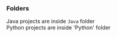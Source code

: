 ### Folders

Java projects are inside `Java` folder 
<br>
Python projects are inside 'Python' folder
